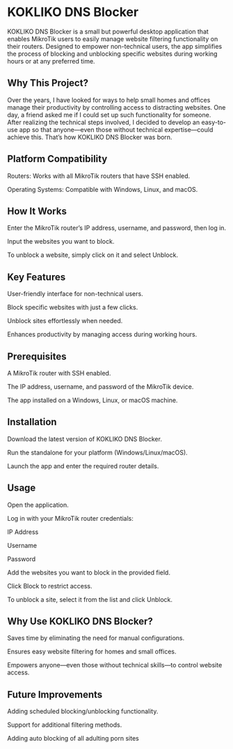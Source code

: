 
# KOKLIKO DNS Blocker

KOKLIKO DNS Blocker is a small but powerful desktop application that enables MikroTik users to easily manage website filtering functionality on their routers. Designed to empower non-technical users, the app simplifies the process of blocking and unblocking specific websites during working hours or at any preferred time.
## Why This Project?

Over the years, I have looked for ways to help small homes and offices manage their productivity by controlling access to distracting websites. One day, a friend asked me if I could set up such functionality for someone. After realizing the technical steps involved, I decided to develop an easy-to-use app so that anyone—even those without technical expertise—could achieve this. That’s how KOKLIKO DNS Blocker was born.
## Platform Compatibility

Routers: Works with all MikroTik routers that have SSH enabled.

Operating Systems: Compatible with Windows, Linux, and macOS.
## How It Works

Enter the MikroTik router’s IP address, username, and password, then log in.

Input the websites you want to block.

To unblock a website, simply click on it and select Unblock.


## Key Features

User-friendly interface for non-technical users.

Block specific websites with just a few clicks.

Unblock sites effortlessly when needed.

Enhances productivity by managing access during working hours.
## Prerequisites

A MikroTik router with SSH enabled.

The IP address, username, and password of the MikroTik device.

The app installed on a Windows, Linux, or macOS machine.
## Installation

Download the latest version of KOKLIKO DNS Blocker.

Run the standalone for your platform (Windows/Linux/macOS).

Launch the app and enter the required router details.
## Usage

Open the application.

Log in with your MikroTik router credentials:

IP Address

Username

Password

Add the websites you want to block in the provided field.

Click Block to restrict access.

To unblock a site, select it from the list and click Unblock.
## Why Use KOKLIKO DNS Blocker?

Saves time by eliminating the need for manual configurations.

Ensures easy website filtering for homes and small offices.

Empowers anyone—even those without technical skills—to control website access.
## Future Improvements

Adding scheduled blocking/unblocking functionality.

Support for additional filtering methods.

Adding auto blocking of all adulting porn sites
